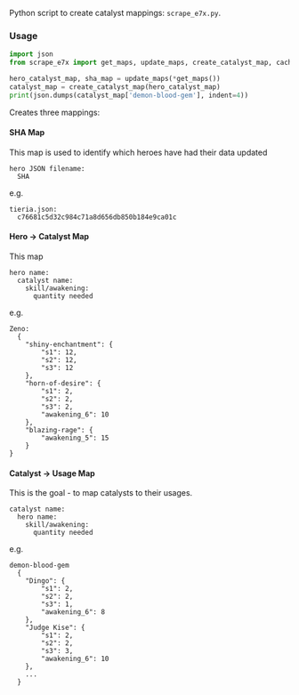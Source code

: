 Python script to create catalyst mappings: `scrape_e7x.py`.

### Usage

```python
import json
from scrape_e7x import get_maps, update_maps, create_catalyst_map, cache_maps

hero_catalyst_map, sha_map = update_maps(*get_maps())
catalyst_map = create_catalyst_map(hero_catalyst_map)
print(json.dumps(catalyst_map['demon-blood-gem'], indent=4))
```

Creates three mappings:

#### SHA Map

This map is used to identify which heroes have had their data updated

```
hero JSON filename:
  SHA
```

e.g.

```
tieria.json:
  c76681c5d32c984c71a8d656db850b184e9ca01c
```

#### Hero -> Catalyst Map

This map

```
hero name:
  catalyst name:
    skill/awakening:
      quantity needed
```

e.g.

```
Zeno:
  {
    "shiny-enchantment": {
        "s1": 12,
        "s2": 12,
        "s3": 12
    },
    "horn-of-desire": {
        "s1": 2,
        "s2": 2,
        "s3": 2,
        "awakening_6": 10
    },
    "blazing-rage": {
        "awakening_5": 15
    }
}
```

#### Catalyst -> Usage Map

This is the goal - to map catalysts to their usages.

```
catalyst name:
  hero name:
    skill/awakening:
      quantity needed
```

e.g.

```
demon-blood-gem
  {
    "Dingo": {
        "s1": 2,
        "s2": 2,
        "s3": 1,
        "awakening_6": 8
    },
    "Judge Kise": {
        "s1": 2,
        "s2": 2,
        "s3": 3,
        "awakening_6": 10
    },
    ...
  }
```
